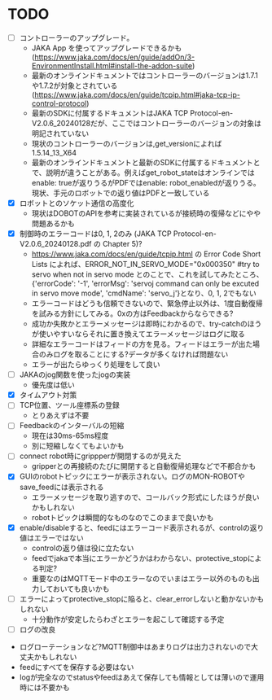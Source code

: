 # TODO

- [ ] コントローラーのアップグレード。
  - JAKA App を使ってアップグレードできるかも (https://www.jaka.com/docs/en/guide/addOn/3-EnvironmentInstall.html#install-the-addon-suite)
  - 最新のオンラインドキュメントではコントローラーのバージョンは1.7.1や1.7.2が対象とされている (https://www.jaka.com/docs/en/guide/tcpip.html#jaka-tcp-ip-control-protocol)
  - 最新のSDKに付属するドキュメントはJAKA TCP Protocol-en-V2.0.6_20240128だが、ここではコントローラーのバージョンの対象は明記されていない
  - 現状のコントローラーのバージョンは,get_versionによれば1.5.14_13_X64
  - 最新のオンラインドキュメントと最新のSDKに付属するドキュメントとで、説明が違うことがある。例えばget_robot_stateはオンラインではenable: trueが返りうるがPDFではenable: robot_enabledが返りうる。現状、手元のロボットでの返り値はPDFと一致している
- [x] ロボットとのソケット通信の高度化
  - 現状はDOBOTのAPIを参考に実装されているが接続時の復帰などにやや問題あるかも
- [x] 制御時のエラーコードは0, 1, 2のみ (JAKA TCP Protocol-en-V2.0.6_20240128.pdf の Chapter 5)?
  - https://www.jaka.com/docs/en/guide/tcpip.html の Error Code Short Lists によれば、ERROR_NOT_IN_SERVO_MODE="0x000350" #try to servo when not in servo mode とのことで、これを試してみたところ、{'errorCode': '-1', 'errorMsg': 'servoj command can only be excuted in servo move mode', 'cmdName': 'servo_j'}となり、0, 1, 2でもない
  - エラーコードはどうも信頼できないので、緊急停止以外は、1度自動復帰を試みる方針にしてみる。0xの方はFeedbackからならできる?
  - 成功か失敗かとエラーメッセージは即時にわかるので、try-catchのほうが使いやすいならそれに置き換えてエラーメッセージはログに取る
  - 詳細なエラーコードはフィードの方を見る。フィードはエラーが出た場合のみログを取ることにする?データが多くなければ問題ない
  - エラーが出たらゆっくり処理をして良い
- [ ] JAKAのjog関数を使ったjogの実装
  - 優先度は低い
- [x] タイムアウト対策
- [ ] TCP位置、ツール座標系の登録
  - とりあえずは不要
- [ ] Feedbackのインターバルの短縮
  - 現在は30ms-65ms程度
  - 別に短縮しなくてもよいかも
- [ ] connect robot時にgrippperが開閉するのが見えた
  - gripperとの再接続のたびに開閉すると自動復帰処理などで不都合かも
- [x] GUIのrobotトピックにエラーが表示されない。ログのMON-ROBOTやsave_feedには表示される
  - エラーメッセージを取り逃すので、コールバック形式にしたほうが良いかもしれない
  - robotトピックは瞬間的なものなのでこのままで良いかも
- [x] enable/disableすると、feedにはエラーコード表示されるが、controlの返り値はエラーではない
  - controlの返り値は役に立たない
  - feedでjakaで本当にエラーかどうかはわからない、protective_stopによる判定?
  - 重要なのはMQTTモード中のエラーなのでいまはエラー以外のものも出力しておいても良いかも
- [ ] エラーによってprotective_stopに陥ると、clear_errorしないと動かないかもしれない
  - 十分動作が安定したらわざとエラーを起こして確認する予定
- [ ] ログの改良
 - ログローテーションなど?MQTT制御中はあまりログは出力されないので大丈夫かもしれない
 - feedにすべてを保存する必要はない
 - logが完全なのでstatusやfeedはあえて保存しても情報としては薄いので運用時には不要かも
